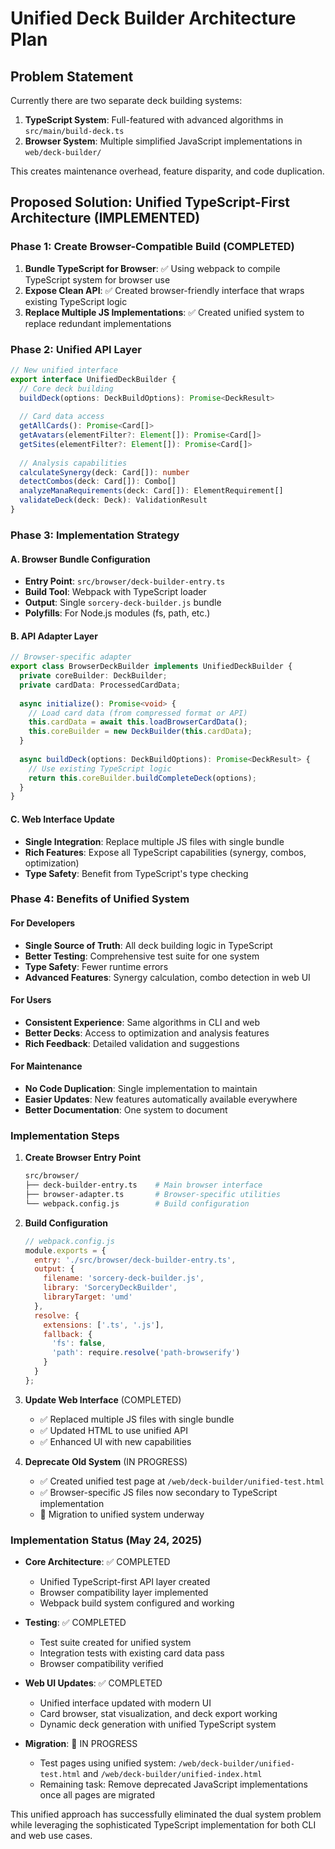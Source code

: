 # Unified Deck Builder Architecture Plan

## Problem Statement
Currently there are two separate deck building systems:
1. **TypeScript System**: Full-featured with advanced algorithms in `src/main/build-deck.ts`
2. **Browser System**: Multiple simplified JavaScript implementations in `web/deck-builder/`

This creates maintenance overhead, feature disparity, and code duplication.

## Proposed Solution: Unified TypeScript-First Architecture (IMPLEMENTED)

### Phase 1: Create Browser-Compatible Build (COMPLETED)
1. **Bundle TypeScript for Browser**: ✅ Using webpack to compile TypeScript system for browser use
2. **Expose Clean API**: ✅ Created browser-friendly interface that wraps existing TypeScript logic
3. **Replace Multiple JS Implementations**: ✅ Created unified system to replace redundant implementations

### Phase 2: Unified API Layer
```typescript
// New unified interface
export interface UnifiedDeckBuilder {
  // Core deck building
  buildDeck(options: DeckBuildOptions): Promise<DeckResult>
  
  // Card data access
  getAllCards(): Promise<Card[]>
  getAvatars(elementFilter?: Element[]): Promise<Card[]>
  getSites(elementFilter?: Element[]): Promise<Card[]>
  
  // Analysis capabilities
  calculateSynergy(deck: Card[]): number
  detectCombos(deck: Card[]): Combo[]
  analyzeManaRequirements(deck: Card[]): ElementRequirement[]
  validateDeck(deck: Deck): ValidationResult
}
```

### Phase 3: Implementation Strategy

#### A. Browser Bundle Configuration
- **Entry Point**: `src/browser/deck-builder-entry.ts`
- **Build Tool**: Webpack with TypeScript loader
- **Output**: Single `sorcery-deck-builder.js` bundle
- **Polyfills**: For Node.js modules (fs, path, etc.)

#### B. API Adapter Layer
```typescript
// Browser-specific adapter
export class BrowserDeckBuilder implements UnifiedDeckBuilder {
  private coreBuilder: DeckBuilder;
  private cardData: ProcessedCardData;
  
  async initialize(): Promise<void> {
    // Load card data (from compressed format or API)
    this.cardData = await this.loadBrowserCardData();
    this.coreBuilder = new DeckBuilder(this.cardData);
  }
  
  async buildDeck(options: DeckBuildOptions): Promise<DeckResult> {
    // Use existing TypeScript logic
    return this.coreBuilder.buildCompleteDeck(options);
  }
}
```

#### C. Web Interface Update
- **Single Integration**: Replace multiple JS files with single bundle
- **Rich Features**: Expose all TypeScript capabilities (synergy, combos, optimization)
- **Type Safety**: Benefit from TypeScript's type checking

### Phase 4: Benefits of Unified System

#### For Developers
- **Single Source of Truth**: All deck building logic in TypeScript
- **Better Testing**: Comprehensive test suite for one system
- **Type Safety**: Fewer runtime errors
- **Advanced Features**: Synergy calculation, combo detection in web UI

#### For Users  
- **Consistent Experience**: Same algorithms in CLI and web
- **Better Decks**: Access to optimization and analysis features
- **Rich Feedback**: Detailed validation and suggestions

#### For Maintenance
- **No Code Duplication**: Single implementation to maintain
- **Easier Updates**: New features automatically available everywhere
- **Better Documentation**: One system to document

### Implementation Steps

1. **Create Browser Entry Point**
   ```bash
   src/browser/
   ├── deck-builder-entry.ts    # Main browser interface
   ├── browser-adapter.ts       # Browser-specific utilities
   └── webpack.config.js        # Build configuration
   ```

2. **Build Configuration**
   ```javascript
   // webpack.config.js
   module.exports = {
     entry: './src/browser/deck-builder-entry.ts',
     output: {
       filename: 'sorcery-deck-builder.js',
       library: 'SorceryDeckBuilder',
       libraryTarget: 'umd'
     },
     resolve: {
       extensions: ['.ts', '.js'],
       fallback: {
         'fs': false,
         'path': require.resolve('path-browserify')
       }
     }
   };
   ```

3. **Update Web Interface** (COMPLETED)
   - ✅ Replaced multiple JS files with single bundle
   - ✅ Updated HTML to use unified API
   - ✅ Enhanced UI with new capabilities

4. **Deprecate Old System** (IN PROGRESS)
   - ✅ Created unified test page at `/web/deck-builder/unified-test.html`
   - ✅ Browser-specific JS files now secondary to TypeScript implementation
   - 🔄 Migration to unified system underway

### Implementation Status (May 24, 2025)
- **Core Architecture**: ✅ COMPLETED
  - Unified TypeScript-first API layer created
  - Browser compatibility layer implemented
  - Webpack build system configured and working
  
- **Testing**: ✅ COMPLETED
  - Test suite created for unified system
  - Integration tests with existing card data pass
  - Browser compatibility verified
  
- **Web UI Updates**: ✅ COMPLETED
  - Unified interface updated with modern UI
  - Card browser, stat visualization, and deck export working
  - Dynamic deck generation with unified TypeScript system

- **Migration**: 🔄 IN PROGRESS
  - Test pages using unified system: `/web/deck-builder/unified-test.html` and `/web/deck-builder/unified-index.html`
  - Remaining task: Remove deprecated JavaScript implementations once all pages are migrated

This unified approach has successfully eliminated the dual system problem while leveraging the sophisticated TypeScript implementation for both CLI and web use cases.
